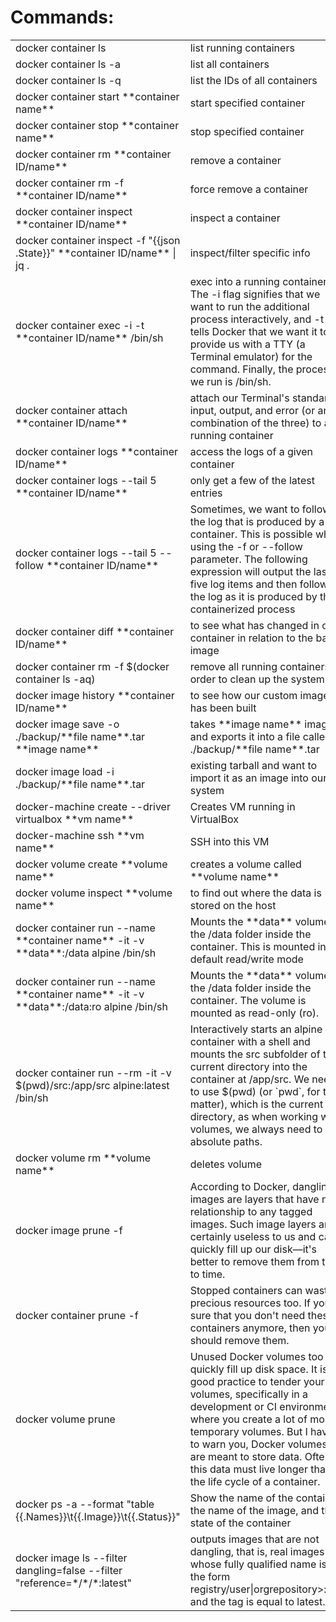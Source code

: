 <h1>Commands:</h1>

<table>
  <tr>
    <td>docker container ls</td>
    <td>list running containers</td>
  </tr>
  <tr>
    <td>docker container ls -a</td>
    <td>list all containers</td>
  </tr>
  <tr>
    <td>docker container ls -q</td>
    <td>list the IDs of all containers</td>
  </tr>
  <tr>
    <td>docker container start **container name**</td>
    <td>start specified container</td>
  </tr>
  <tr>
    <td>docker container stop **container name**</td>
    <td>stop specified container</td>
  </tr>
  <tr>
    <td>docker container rm **container ID/name**</td>
    <td>remove a container</td>
  </tr>
  <tr>
    <td>docker container rm -f **container ID/name**</td>
    <td>force remove a container</td>
  </tr>
  <tr>
    <td>docker container inspect **container ID/name**</td>
    <td>inspect a container</td>
  </tr>
  <tr>
    <td>docker container inspect -f "{{json .State}}" **container ID/name** | jq .</td>
    <td>inspect/filter specific info</td>
  </tr>
  <tr>
    <td>docker container exec -i -t **container ID/name** /bin/sh</td>
    <td>exec into a running container. The -i flag signifies that we want to run the additional process interactively, and -t tells Docker that we want it to provide us with a TTY (a Terminal emulator) for the command. Finally, the process we run is /bin/sh.</td>
  </tr>
  <tr>
    <td>docker container attach **container ID/name**</td>
    <td>attach our Terminal's standard input, output, and error (or any combination of the three) to a running container</td>
  </tr>
  <tr>
    <td>docker container logs **container ID/name**</td>
    <td>access the logs of a given container</td>
  </tr>
  <tr>
    <td>docker container logs --tail 5 **container ID/name**</td>
    <td>only get a few of the latest entries</td>
  </tr>
  <tr>
    <td>docker container logs --tail 5 --follow **container ID/name**</td>
    <td>Sometimes, we want to follow the log that is produced by a container. This is possible when using the -f or --follow parameter. The following expression will output the last five log items and then follow the log as it is produced by the containerized process</td>
  </tr>
  <tr>
    <td>docker container diff **container ID/name**</td>
    <td>to see what has changed in our container in relation to the base image</td>
  </tr>
  <tr>
    <td>docker container rm -f $(docker container ls -aq)</td>
    <td>remove all running containers in order to clean up the system</td>
  </tr>
  <tr>
    <td>docker image history **container ID/name**</td>
    <td>to see how our custom image has been built</td>
  </tr>
  <tr>
    <td>docker image save -o ./backup/**file name**.tar **image name**</td>
    <td>takes **image name** image and exports it into a file called ./backup/**file name**.tar</td>
  </tr>
  <tr>
    <td>docker image load -i ./backup/**file name**.tar</td>
    <td>existing tarball and want to import it as an image into our system</td>
  </tr>
  <tr>
    <td>docker-machine create --driver virtualbox **vm name**</td>
    <td>Creates VM running in VirtualBox</td>
  </tr>
  <tr>
    <td>docker-machine ssh **vm name**</td>
    <td>SSH into this VM</td>
  </tr>
  <tr>
    <td>docker volume create **volume name**</td>
    <td>creates a volume called **volume name**</td>
  </tr>
  <tr>
    <td>docker volume inspect **volume name**</td>
    <td>to find out where the data is stored on the host</td>
  </tr>
  <tr>
    <td>docker container run --name **container name** -it -v **data**:/data alpine /bin/sh</td>
    <td>Mounts the **data** volume to the /data folder inside the container. This is mounted in default read/write mode</td>
  </tr>
  <tr>
    <td>docker container run --name **container name** -it -v **data**:/data:ro alpine /bin/sh</td>
    <td>Mounts the **data** volume to the /data folder inside the container. The volume is mounted as read-only (ro).</td>
  </tr>
  <tr>
    <td>docker container run --rm -it -v $(pwd)/src:/app/src alpine:latest /bin/sh</td>
    <td>Interactively starts an alpine container with a shell and mounts the src subfolder of the current directory into the container at /app/src. We need to use $(pwd) (or `pwd`, for that matter), which is the current directory, as when working with volumes, we always need to use absolute paths.</td>
  </tr>
  <tr>
    <td>docker volume rm **volume name**</td>
    <td>deletes volume</td>
  </tr>
  <tr>
    <td>docker image prune -f</td>
    <td>According to Docker, dangling images are layers that have no relationship to any tagged images. Such image layers are certainly useless to us and can quickly fill up our disk—it's better to remove them from time to time.</td>
  </tr>
  <tr>
    <td>docker container prune -f</td>
    <td>Stopped containers can waste precious resources too. If you're sure that you don't need these containers anymore, then you should remove them.</td>
  </tr>
  <tr>
    <td>docker volume prune</td>
    <td>Unused Docker volumes too can quickly fill up disk space. It is a good practice to tender your volumes, specifically in a development or CI environment where you create a lot of mostly temporary volumes. But I have to warn you, Docker volumes are meant to store data. Often, this data must live longer than the life cycle of a container.</td>
  </tr>
  <tr>
    <td>docker ps -a --format "table {{.Names}}\t{{.Image}}\t{{.Status}}"</td>
    <td>Show the name of the container, the name of the image, and the state of the container</td>
  </tr>
  <tr>
    <td>docker image ls --filter dangling=false --filter "reference=*/*/*:latest"</td>
    <td> outputs images that are not dangling, that is, real images whose fully qualified name is of the form registry/user|orgrepository>:tag, and the tag is equal to latest. </td>
  </tr>
 </table>   
 

                
 
     
                 
                   
          
 
                   
                    
  
               
